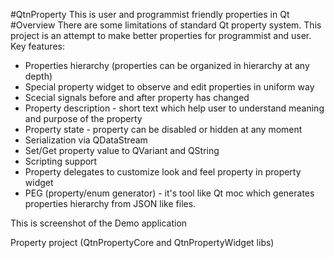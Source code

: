 #QtnProperty
This is user and programmist friendly properties in Qt
#Overview
There are some limitations of standard Qt property system.
This project is an attempt to make better properties for programmist and user.
Key features:
 * Properties hierarchy (properties can be organized in hierarchy at any depth)
 * Special property widget to observe and edit properties in uniform way
 * Scecial signals before and after property has changed
 * Property description - short text which help user to understand meaning and purpose of the property
 * Property state - property can be disabled or hidden at any moment
 * Serialization via QDataStream
 * Set/Get property value to QVariant and QString
 * Scripting support
 * Property delegates to customize look and feel property in property widget
 * PEG (property/enum generator) - it's tool like Qt moc which generates properties hierarchy from JSON like files.

This is screenshot of the Demo application

Property project (QtnPropertyCore and QtnPropertyWidget libs)
